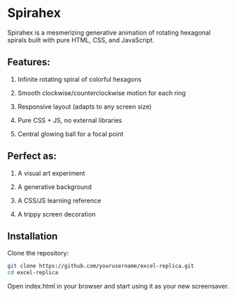 # Spirahex

Spirahex is a mesmerizing generative animation of rotating hexagonal spirals built with pure HTML, CSS, and JavaScript.

## Features:

1. Infinite rotating spiral of colorful hexagons

2. Smooth clockwise/counterclockwise motion for each ring

3. Responsive layout (adapts to any screen size)

4. Pure CSS + JS, no external libraries

5. Central glowing ball for a focal point

## Perfect as:

1. A visual art experiment

2. A generative background

3. A CSS/JS learning reference

4. A trippy screen decoration

## Installation
Clone the repository:
```bash
git clone https://github.com/yourusername/excel-replica.git
cd excel-replica
```
Open index.html in your browser and start using it as your new screensaver.
